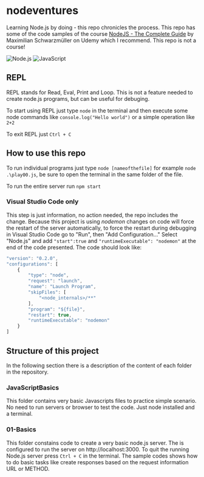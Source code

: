 # nodeventures
Learning Node.js by doing - this repo chronicles the process. This repo has some of the code samples of the course [NodeJS - The Complete Guide](https://www.udemy.com/course/nodejs-the-complete-guide/) by Maximilian Schwarzmüller on Udemy which I recommend. This repo is not a course!


![Node.js](https://img.shields.io/badge/Node.js-2b9348?style=for-the-badge&logo=Node.js&logoColor=white)
![JavaScript](https://img.shields.io/badge/javascript-2b9348?style=for-the-badge&logo=javascript&logoColor=white)


## REPL

REPL stands for Read, Eval, Print and Loop. This is not a feature needed to create node.js programs, but can be useful for debuging.

To start using REPL just type `node` in the terminal and then execute some node commands like `console.log("Hello world")` or a simple operation like `2+2`

To exit REPL just `Ctrl + C`

## How to use this repo
To run individual programs just type `node [nameofthefile]` for example `node .\play00.js`, be sure to open the terminal in the same folder of the file.

To run the entire server run `npm start`

### Visual Studio Code only
This step is just information, no action needed, the repo includes the change. Because this project is using *nodemon* changes on code will force the restart of the server automatically, to force the restart during debugging in Visual Studio Code go to "Run", then "Add Configuration..." Select "Node.js" and add `"start":true` and `"runtimeExecutable": "nodemon"` at the end of the code presented. The code should look like:

``` javascript
"version": "0.2.0",
"configurations": [
    {
        "type": "node",
        "request": "launch",
        "name": "Launch Program",
        "skipFiles": [
            "<node_internals>/**"
        ],
        "program": "${file}",
        "restart": true,
        "runtimeExecutable": "nodemon"
    }
]
``` 


## Structure of this project

In the following section there is a description of the content of each folder in the repository.

### JavaScriptBasics

This folder contains very basic Javascripts files to practice simple scenario. No need to run servers or browser to test the code. Just node installed and a terminal. 

### 01-Basics

This folder constains code to create a very basic node.js server. The is configured to run the server on http://localhost:3000. To quit the running Node.js server press `Ctrl + C` in the terminal. The sample codes shows how to do basic tasks like create responses based on the request information URL or METHOD.